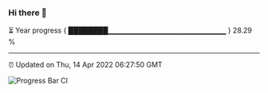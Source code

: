 ### Hi there 👋

⏳ Year progress { ████████▁▁▁▁▁▁▁▁▁▁▁▁▁▁▁▁▁▁▁▁▁▁ } 28.29 %

---

⏰ Updated on Thu, 14 Apr 2022 06:27:50 GMT

![Progress Bar CI](https://github.com/ZhaoGui/ZhaoGui/workflows/Progress%20Bar%20CI/badge.svg)
